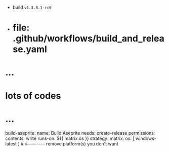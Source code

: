 - build `v1.3.8.1-rc6`
- # file: .github/workflows/build_and_release.yaml
# ...
# lots of codes
# ...
build-aseprite:
  name: Build Aseprite
  needs: create-release
  permissions:
    contents: write
  runs-on: ${{ matrix.os }}
  strategy:
      matrix:
        os: [ windows-latest ] # <------- remove platform(s) you don't want
